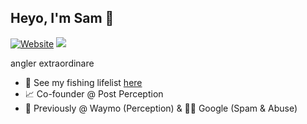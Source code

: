 ## Heyo, I'm Sam 👋

[![Website](https://img.shields.io/website?label=samliu.io&style=for-the-badge&url=https%3A%2F%2Fsamliu.io)](https://samliu.io)
[![](https://img.shields.io/badge/Instagram-E4405F?style=for-the-badge&logo=instagram&logoColor=white)](https://instagram.com/rapgamesamliu)

angler extraordinare

* 🎣 See my fishing lifelist [here](https://github.com/samliu/lifelist)
* 📈 Co-founder @ Post Perception
* 🚙 Previously @ Waymo (Perception) & 🕵️‍♂️ Google (Spam & Abuse)
